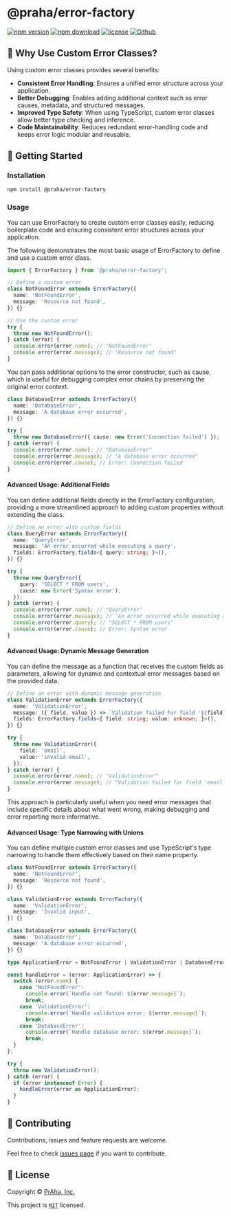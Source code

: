 # @praha/error-factory

[![npm version](https://badge.fury.io/js/@praha%2Ferror-factory.svg)](https://www.npmjs.com/package/@praha/error-factory)
[![npm download](https://img.shields.io/npm/dm/@praha/error-factory.svg)](https://www.npmjs.com/package/@praha/error-factory)
[![license](https://img.shields.io/badge/License-MIT-green.svg)](https://github.com/praha-inc/error-factory/blob/main/LICENSE)
[![Github](https://img.shields.io/github/followers/praha-inc?label=Follow&logo=github&style=social)](https://github.com/orgs/praha-inc/followers)

## 🤔 Why Use Custom Error Classes?

Using custom error classes provides several benefits:

- **Consistent Error Handling**: Ensures a unified error structure across your application.
- **Better Debugging**: Enables adding additional context such as error causes, metadata, and structured messages.
- **Improved Type Safety**: When using TypeScript, custom error classes allow better type checking and inference.
- **Code Maintainability**: Reduces redundant error-handling code and keeps error logic modular and reusable.

## 👏 Getting Started

### Installation

```bash
npm install @praha/error-factory
```

### Usage

You can use ErrorFactory to create custom error classes easily, reducing boilerplate code and ensuring consistent error structures across your application.

The following demonstrates the most basic usage of ErrorFactory to define and use a custom error class.

```ts
import { ErrorFactory } from '@praha/error-factory';

// Define a custom error
class NotFoundError extends ErrorFactory({
  name: 'NotFoundError',
  message: 'Resource not found',
}) {}

// Use the custom error
try {
  throw new NotFoundError();
} catch (error) {
  console.error(error.name); // "NotFoundError"
  console.error(error.message); // "Resource not found"
}
```

You can pass additional options to the error constructor, such as cause, which is useful for debugging complex error chains by preserving the original error context.

```ts
class DatabaseError extends ErrorFactory({
  name: 'DatabaseError',
  message: 'A database error occurred',
}) {}

try {
  throw new DatabaseError({ cause: new Error('Connection failed') });
} catch (error) {
  console.error(error.name); // "DatabaseError"
  console.error(error.message); // "A database error occurred"
  console.error(error.cause); // Error: Connection failed
}
```

#### Advanced Usage: Additional Fields

You can define additional fields directly in the ErrorFactory configuration, providing a more streamlined approach to adding custom properties without extending the class.

```ts
// Define an error with custom fields
class QueryError extends ErrorFactory({
  name: 'QueryError',
  message: 'An error occurred while executing a query',
  fields: ErrorFactory.fields<{ query: string; }>(),
}) {}

try {
  throw new QueryError({
    query: 'SELECT * FROM users',
    cause: new Error('Syntax error'),
  });
} catch (error) {
  console.error(error.name); // "QueryError"
  console.error(error.message); // "An error occurred while executing a query"
  console.error(error.query); // "SELECT * FROM users"
  console.error(error.cause); // Error: Syntax error
}
```

#### Advanced Usage: Dynamic Message Generation

You can define the message as a function that receives the custom fields as parameters, allowing for dynamic and contextual error messages based on the provided data.

```ts
// Define an error with dynamic message generation
class ValidationError extends ErrorFactory({
  name: 'ValidationError',
  message: ({ field, value }) => `Validation failed for field '${field}' with value '${value}'`,
  fields: ErrorFactory.fields<{ field: string; value: unknown; }>(),
}) {}

try {
  throw new ValidationError({
    field: 'email',
    value: 'invalid-email',
  });
} catch (error) {
  console.error(error.name); // "ValidationError"
  console.error(error.message); // "Validation failed for field 'email' with value 'invalid-email'"
}
```

This approach is particularly useful when you need error messages that include specific details about what went wrong, making debugging and error reporting more informative.

#### Advanced Usage: Type Narrowing with Unions

You can define multiple custom error classes and use TypeScript's type narrowing to handle them effectively based on their name property.

```ts
class NotFoundError extends ErrorFactory({
  name: 'NotFoundError',
  message: 'Resource not found',
}) {}

class ValidationError extends ErrorFactory({
  name: 'ValidationError',
  message: 'Invalid input',
}) {}

class DatabaseError extends ErrorFactory({
  name: 'DatabaseError',
  message: 'A database error occurred',
}) {}

type ApplicationError = NotFoundError | ValidationError | DatabaseError;

const handleError = (error: ApplicationError) => {
  switch (error.name) {
    case 'NotFoundError':
      console.error(`Handle not found: ${error.message}`);
      break;
    case 'ValidationError':
      console.error(`Handle validation error: ${error.message}`);
      break;
    case 'DatabaseError':
      console.error(`Handle database error: ${error.message}`);
      break;
  }
};

try {
  throw new ValidationError();
} catch (error) {
  if (error instanceof Error) {
    handleError(error as ApplicationError);
  }
}
```

## 🤝 Contributing

Contributions, issues and feature requests are welcome.

Feel free to check [issues page](https://github.com/praha-inc/error-factory/issues) if you want to contribute.

## 📝 License

Copyright © [PrAha, Inc.](https://www.praha-inc.com/)

This project is [```MIT```](https://github.com/praha-inc/error-factory/blob/main/LICENSE) licensed.
